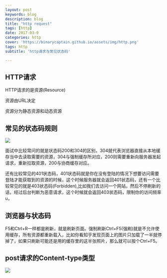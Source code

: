 ```yaml
---
layout: post
keywords: blog
description: blog
title: "http request"
tags: [http]
date: 2017-03-0
categories: http
cover: 'https://binarycaptain.github.io/assets/img/http.png'
tags: http
subtitle: 'http请求与常见状态码'

---
```


## HTTP请求
HTTP请求的是资源(Resource)

资源由URL决定

资源分为静态资源和动态资源

## 常见的状态码规则

![](https://binarycaptain.github.io/assets/img/http.png)

面试中比较常问的就是状态码200和304的区别，304就代表浏览器直接从本地缓存当中去读取需要的资源，304与强制缓存所对应，200则需要重新向服务器发起请求，重新拉取资源，200与协商缓存对应。

还有比较常见的401状态码，401状态码就是你在没有登陆的情况下想要访问需要登陆才能获取到的资源的时候，这个时候服务器就会返回401状态码，还有一个比较常见的就是403状态码(Forbidden),比如我们去访问一个网站，然后不停刷新的话，经过后台判断为恶意请求，这个时候就会返回403状态码，限制你的访问频率u，

## 浏览器与状态码

F5和Ctrl+R一样都是刷新，就是刷新页面。强制刷新Ctrl+F5(强刷)就是不允许使用缓存，所有资源都重新载入，比如你看知乎发现页面上的图片只加载了一半就停掉了，如果只刷新可能还是用的缓存里的这半张照片，那么就可以按个Ctrl+F5。

## post请求的Content-type类型

![](https://binarycaptain.github.io/assets/img/http-1.png)